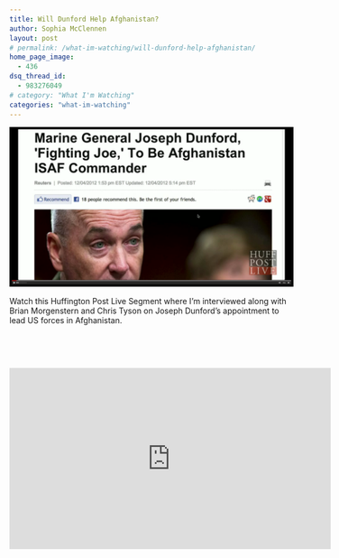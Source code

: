 ```yaml
---
title: Will Dunford Help Afghanistan?
author: Sophia McClennen
layout: post
# permalink: /what-im-watching/will-dunford-help-afghanistan/
home_page_image:
  - 436
dsq_thread_id:
  - 983276049
# category: "What I'm Watching"
categories: "what-im-watching"
---
```


![](/assets/img/Screen-Shot-2012-12-19-at-6.02.02-PM.png)

Watch this Huffington Post Live Segment where I&#8217;m interviewed along with Brian Morgenstern and Chris Tyson on Joseph Dunford&#8217;s appointment to lead US forces in Afghanistan.

&nbsp;

&nbsp;

<iframe src="http://embed.live.huffingtonpost.com/HPLEmbedPlayer/?segmentId=50be4d11fe344454290003e6&autoPlay=false" width="570" height="321" frameBorder="0" scrollable="no"></iframe>
